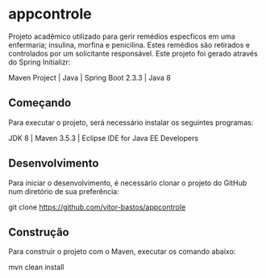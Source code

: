 # appcontrole
Projeto acadêmico utilizado para gerir remédios especfícos em uma enfermaria; insulina, morfina e penicilina. Estes remédios são retirados e controlados por um solicitante responsável.
Este projeto foi gerado através do Spring Initializr: 

Maven Project | Java | Spring Boot 2.3.3 | Java 8

## Começando
Para executar o projeto, será necessário instalar os seguintes programas:

JDK 8 | Maven 3.5.3 | Eclipse IDE for Java EE Developers

## Desenvolvimento
Para iniciar o desenvolvimento, é necessário clonar o projeto do GitHub num diretório de sua preferência:

git clone https://github.com/vitor-bastos/appcontrole

## Construção
Para construir o projeto com o Maven, executar os comando abaixo:

mvn clean install

